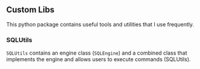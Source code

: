 ## Custom Libs

This python package contains useful tools and utilities that I use frequently. 

### SQLUtils

`SQLUtils` contains an engine class (`SQLEngine`) and a combined class that implements the engine and allows users to execute commands (SQLUtils).

